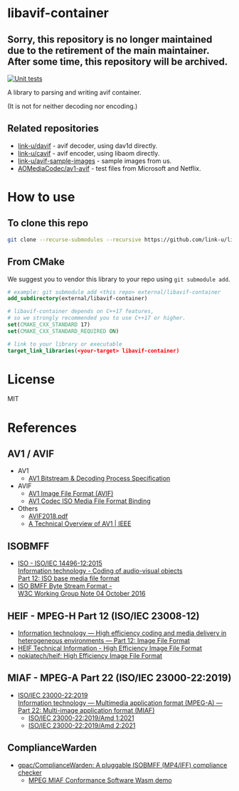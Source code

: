 # libavif-container

## **Sorry, this repository is no longer maintained due to the retirement of the main maintainer. After some time, this repository will be archived.**

[![Unit tests](https://github.com/link-u/libavif-container/workflows/Unit%20tests/badge.svg)](https://github.com/link-u/libavif-container/actions?query=workflow%3A%22Unit+tests%22)

A library to parsing and writing avif container.

(It is not for neither decoding nor encoding.)

## Related repositories

- [link-u/davif](https://github.com/link-u/davif) - avif decoder, using dav1d directly.
- [link-u/cavif](https://github.com/link-u/cavif) - avif encoder, using libaom directly.
- [link-u/avif-sample-images](https://github.com/link-u/avif-sample-images) - sample images from us.
- [AOMediaCodec/av1-avif](https://github.com/AOMediaCodec/av1-avif/tree/master/testFiles) - test files from Microsoft and Netflix.

# How to use

## To clone this repo

```bash
git clone --recurse-submodules --recursive https://github.com/link-u/libavif-container.git
```

## From CMake

We suggest you to vendor this library to your repo using `git submodule add`.

```cmake
# example: git submodule add <this repo> external/libavif-container
add_subdirectory(external/libavif-container)

# libavif-container depends on C++17 features,
# so we strongly recommended you to use C++17 or higher.
set(CMAKE_CXX_STANDARD 17)
set(CMAKE_CXX_STANDARD_REQUIRED ON)

# link to your library or executable
target_link_libraries(<your-target> libavif-container)
```

# License

MIT

# References

## AV1 / AVIF
- AV1
  - [AV1 Bitstream & Decoding Process Specification](https://aomediacodec.github.io/av1-spec/)
- AVIF
  - [AV1 Image File Format (AVIF)](https://aomediacodec.github.io/av1-avif/)
  - [AV1 Codec ISO Media File Format Binding](https://aomediacodec.github.io/av1-isobmff/)
- Others
  - [AVIF2018.pdf](http://web.archive.org/web/20181109113447/https://people.xiph.org/~negge/AVIF2018.pdf)
  - [A Technical Overview of AV1 | IEEE](https://ieeexplore.ieee.org/document/9363937)

## ISOBMFF
- [ISO - ISO/IEC 14496-12:2015  
  Information technology - Coding of audio-visual objects  
  Part 12: ISO base media file format](https://www.iso.org/standard/68960.html)
- [ISO BMFF Byte Stream Format -  
  W3C Working Group Note 04 October 2016](https://www.w3.org/TR/mse-byte-stream-format-isobmff/)

## HEIF - MPEG-H Part 12 (ISO/IEC 23008-12)
- [Information technology — High efficiency coding and media delivery in heterogeneous environments — Part 12: Image File Format](https://www.iso.org/standard/66067.html)
- [HEIF Technical Information - High Efficiency Image File Format](https://nokiatech.github.io/heif/technical.html)
- [nokiatech/heif: High Efficiency Image File Format](https://github.com/nokiatech/heif/)

## MIAF - MPEG-A Part 22 (ISO/IEC 23000-22:2019)
- [ISO/IEC 23000-22:2019<br>Information technology — Multimedia application format (MPEG-A) — Part 22: Multi-image application format (MIAF)](https://www.iso.org/standard/74417.html)
  - [ISO/IEC 23000-22:2019/Amd 1:2021](https://www.iso.org/standard/80757.html)
  - [ISO/IEC 23000-22:2019/Amd 2:2021](https://www.iso.org/standard/81634.html)

## ComplianceWarden

- [gpac/ComplianceWarden: A pluggable ISOBMFF (MP4/IFF) compliance checker](https://github.com/gpac/ComplianceWarden)
  - [MPEG MIAF Conformance Software Wasm demo](https://gpac.github.io/ComplianceWarden-wasm/)
